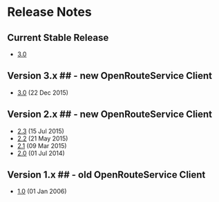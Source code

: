 # Release Notes #

## Current Stable Release ##

* [3.0](/release_notes/v3.0.md)

## Version 3.x ## - new OpenRouteService Client

* [3.0](/release_notes/v3.0.md)  (22 Dec 2015)

## Version 2.x ## - new OpenRouteService Client

* [2.3](/release_notes/v2.3.md)  (15 Jul 2015)
* [2.2](/release_notes/v2.2.md)  (21 May 2015)
* [2.1](/release_notes/v2.1.md)  (09 Mar 2015)
* [2.0](/release_notes/v2.0.md)  (01 Jul 2014)

## Version 1.x ## - old OpenRouteService Client

* [1.0](/release_notes/v1.0.md)  (01 Jan 2006)


